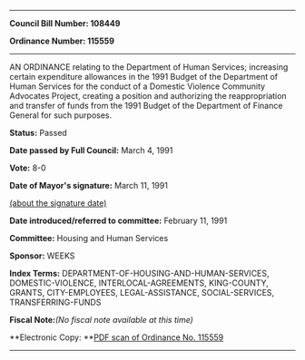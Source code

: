 

********

**Council Bill Number: 108449**
   
**Ordinance Number: 115559**
********

 AN ORDINANCE relating to the Department of Human Services; increasing certain expenditure allowances in the 1991 Budget of the Department of Human Services for the conduct of a Domestic Violence Community Advocates Project, creating a position and authorizing the reappropriation and transfer of funds from the 1991 Budget of the Department of Finance General for such purposes.

**Status:** Passed
   
**Date passed by Full Council:** March 4, 1991
   
**Vote:** 8-0
   
**Date of Mayor's signature:** March 11, 1991
   
[(about the signature date)](/~public/approvaldate.htm)
   
   
   
**Date introduced/referred to committee:** February 11, 1991
   
**Committee:** Housing and Human Services
   
**Sponsor:** WEEKS
   
   
**Index Terms:** DEPARTMENT-OF-HOUSING-AND-HUMAN-SERVICES, DOMESTIC-VIOLENCE, INTERLOCAL-AGREEMENTS, KING-COUNTY, GRANTS, CITY-EMPLOYEES, LEGAL-ASSISTANCE, SOCIAL-SERVICES, TRANSFERRING-FUNDS

**Fiscal Note:**_(No fiscal note available at this time)_

**Electronic Copy: **[PDF scan of Ordinance No. 115559](/~archives/Ordinances/Ord_115559.pdf)

********

